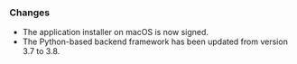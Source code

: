 ### Changes

- The application installer on macOS is now signed.
- The Python-based backend framework has been updated from version 3.7 to 3.8.
